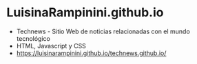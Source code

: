 # LuisinaRampinini.github.io
- Technews - Sitio Web de noticias relacionadas con el mundo tecnológico
- HTML, Javascript y CSS
- https://luisinarampinini.github.io/technews.github.io/
